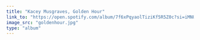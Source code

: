 ```yaml
---
title: "Kacey Musgraves, Golden Hour"
link_to: "https://open.spotify.com/album/7f6xPqyaolTiziKf5R5Z0c?si=iMNU8l80QxO0YltE_lokpA"
image_src: "goldenhour.jpg"
type: "album"
---
```

